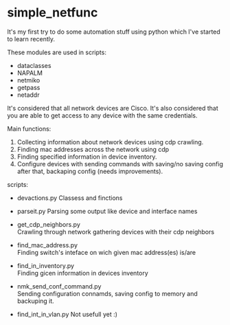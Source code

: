 # simple_netfunc

It's my first try to do some automation stuff using python which I've started to learn recently.

These modules are used in scripts:
- dataclasses
- NAPALM
- netmiko
- getpass
- netaddr

It's considered that all network devices are Cisco.
It's also considered that you are able to get access to any device with the same credentials.

Main functions:
1. Collecting information about network devices using cdp crawling.
2. Finding mac addresses across the network using cdp
3. Finding specified information in device inventory.
4. Configure devices with sending commands with saving/no saving config after that, backaping config (needs improvements).

scripts:

- devactions.py
        Classess and finctions

- parseit.py
        Parsing some output like device and interface names

- get_cdp_neighbors.py      
        Crawling through network gathering devices with their cdp neighbors

- find_mac_address.py       
        Finding switch's inteface on wich given mac address(es) is/are

- find_in_inventory.py      
        Finding gicen information in devices inventory

- nmk_send_conf_command.py  
        Sending configuration connamds, saving config to memory and backuping it.
        
- find_int_in_vlan.py
        Not usefull yet :)       
